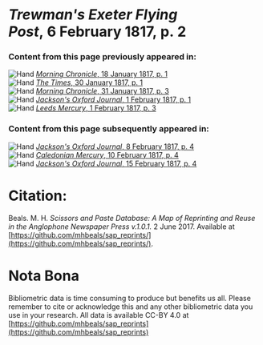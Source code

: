 # *Trewman's Exeter Flying Post*, 6 February 1817, p. 2  
  
### Content from this page previously appeared in:  
![Hand](http://scissorsandpaste.net/wp-content/uploads/2017/06/smallhandpointer.png) [*Morning Chronicle*, 18 January 1817, p. 1](https://mhbeals.github.io/sap_html/Morning-Chronicle/Morning-Chronicle-18-January-1817-p-1)  
![Hand](http://scissorsandpaste.net/wp-content/uploads/2017/06/smallhandpointer.png) [*The Times*, 30 January 1817, p. 1](https://mhbeals.github.io/sap_html/The-Times/The-Times-30-January-1817-p-1)  
![Hand](http://scissorsandpaste.net/wp-content/uploads/2017/06/smallhandpointer.png) [*Morning Chronicle*, 31 January 1817, p. 3](https://mhbeals.github.io/sap_html/Morning-Chronicle/Morning-Chronicle-31-January-1817-p-3)  
![Hand](http://scissorsandpaste.net/wp-content/uploads/2017/06/smallhandpointer.png) [*Jackson's Oxford Journal*, 1 February 1817, p. 1](https://mhbeals.github.io/sap_html/Jackson's-Oxford-Journal/Jackson's-Oxford-Journal-1-February-1817-p-1)  
![Hand](http://scissorsandpaste.net/wp-content/uploads/2017/06/smallhandpointer.png) [*Leeds Mercury*, 1 February 1817, p. 3](https://mhbeals.github.io/sap_html/Leeds-Mercury/Leeds-Mercury-1-February-1817-p-3)  
  
### Content from this page subsequently appeared in:  
![Hand](http://scissorsandpaste.net/wp-content/uploads/2017/06/smallhandpointer.png) [*Jackson's Oxford Journal*, 8 February 1817, p. 4](https://mhbeals.github.io/sap_html/Jackson's-Oxford-Journal/Jackson's-Oxford-Journal-8-February-1817-p-4)  
![Hand](http://scissorsandpaste.net/wp-content/uploads/2017/06/smallhandpointer.png) [*Caledonian Mercury*, 10 February 1817, p. 4](https://mhbeals.github.io/sap_html/Caledonian-Mercury/Caledonian-Mercury-10-February-1817-p-4)  
![Hand](http://scissorsandpaste.net/wp-content/uploads/2017/06/smallhandpointer.png) [*Jackson's Oxford Journal*, 15 February 1817, p. 4](https://mhbeals.github.io/sap_html/Jackson's-Oxford-Journal/Jackson's-Oxford-Journal-15-February-1817-p-4)  


# Citation: 

Beals. M. H. *Scissors and Paste Database: A Map of Reprinting and Reuse in the Anglophone Newspaper Press v.1.0.1.* 2 June 2017. Available at [https://github.com/mhbeals/sap_reprints/](https://github.com/mhbeals/sap_reprints/). 

# Nota Bona

Bibliometric data is time consuming to produce but benefits us all. Please remember to cite or acknowledge this and any other bibliometric data you use in your research. All data is available CC-BY 4.0 at [https://github.com/mhbeals/sap_reprints](https://github.com/mhbeals/sap_reprints)